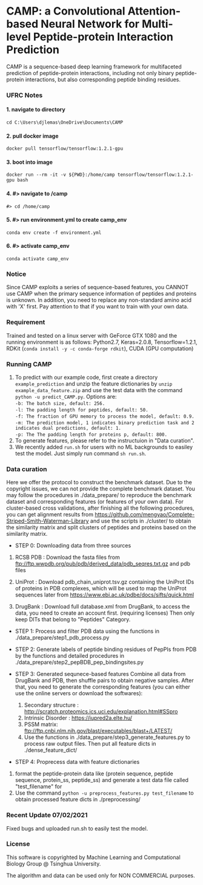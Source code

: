 # CAMP: a Convolutional Attention-based Neural Network for Multi-level Peptide-protein Interaction Prediction

CAMP is a sequence-based deep learning framework for multifaceted prediction of peptide-protein interactions, including not only binary peptide-protein interactions, but also corresponding peptide binding residues.

### UFRC Notes
#### 1. navigate to directory 
```
cd C:\Users\djlemas\OneDrive\Documents\CAMP
```
#### 2. pull docker image
```
docker pull tensorflow/tensorflow:1.2.1-gpu 
```

#### 3. boot into image 
```
docker run --rm -it -v ${PWD}:/home/camp tensorflow/tensorflow:1.2.1-gpu bash
```

#### 4. #> navigate to /camp 
```
#> cd /home/camp
```

#### 5. #> run environment.yml to create camp_env 
```
conda env create -f environment.yml

```
#### 6. #> activate camp_env 
```
conda activate camp_env

```

### Notice

Since CAMP exploits a series of sequence-based features, you CANNOT use CAMP when the primary sequence information of peptides and proteins is unknown. In addition, you need to replace any non-standard amino acid with 'X' first. Pay attention to that if you want to train with your own data.

### Requirement

Trained and tested on a linux server with GeForce GTX 1080 and the running environment is as follows:
Python2.7, Keras=2.0.8, Tensorflow=1.2.1, RDKit (`conda install -y -c conda-forge rdkit`), CUDA (GPU computation)

### Running CAMP

1. To predict with our example code, first create a directory `example_prediction` and unzip the feature dictionaries by `unzip example_data_feature.zip` and use the test data with the command `python -u predict_CAMP.py`.
Options are:  
`-b: The batch size, default: 256.`  
`-l: The padding length for peptides, default: 50.`  
`-f: The fraction of GPU memory to process the model, default: 0.9.`  
`-m: The prediction model, 1 indicates binary prediction task and 2 indicates dual predictions, default: 1.`  
`-p: The The padding length for proteins p, default: 800.`  
2. To generate features, please refer to the instructuion in "Data curation".
3. We recently added `run.sh` for users with no ML backgrounds to easiley test the model. Just simply run command `sh run.sh`.

### Data curation

Here we offer the protocol to construct the benchmark dataset. Due to the copyright issues, we can not provide the complete benchmark dataset. You may follow the procedures in ./data_prepare/ to reproduce the benchmark dataset and corresponding features (or features of your own data). For cluster-based cross validations, after finishing all the following procedures, you can get alignment results from https://github.com/mengyao/Complete-Striped-Smith-Waterman-Library and use the scripts in ./cluster/ to obtain the similarity matrix and split clusters of peptides and proteins based on the similarity matrix.

- STEP 0: Downloading data from three sources

1. RCSB PDB : Download the fasta files from ftp://ftp.wwpdb.org/pub/pdb/derived_data/pdb_seqres.txt.gz and pdb files
	
2. UniProt : Download pdb_chain_uniprot.tsv.gz containing the UniProt IDs of proteins in PDB complexes, which will be used to map the UniProt sequences later from https://www.ebi.ac.uk/pdbe/docs/sifts/quick.html

3. DrugBank : Download full database.xml from DrugBank, to access the data, you need to create an account first. (requiring licenses) Then only keep DITs that belong to "Peptides" Category.

- STEP 1: Process and filter PDB data using the functions in ./data_prepare/step1_pdb_process.py

- STEP 2: Generate labels of peptide binding residues of PepPIs from PDB by the functions and detailed procedures in ./data_prepare/step2_pepBDB_pep_bindingsites.py

- STEP 3: Generated sequnece-based features
Combine all data from DrugBank and PDB, then shuffle pairs to obtain negative samples. After that, you need to generate the corresponding features (you can either use the online servers or download the softwares):

	1. Secondary structure : http://scratch.proteomics.ics.uci.edu/explanation.html#SSpro
	2. Intrinsic Disorder :  https://iupred2a.elte.hu/
	3. PSSM matrix: ftp://ftp.cnbi.nlm.nih.gov/blast/executables/blast+/LATEST/
	4. Use the functions in ./data_prepare/step3_generate_features.py to process raw output files. Then put all feature dicts in ./dense_feature_dict/

- STEP 4: Proprecess data with feature dictionaries

1. format the peptide-protein data like (protein sequence, peptide sequence, protein_ss, peptide_ss) and generate a test data file called "test_filename" for 
2. Use the command `python -u preprocess_features.py test_filename` to obtain processed feature dicts in ./preprocessing/

### Recent Update 07/02/2021

Fixed bugs and uploaded run.sh to easily test the model.

### License

This software is copyrighted by Machine Learning and Computational Biology Group @ Tsinghua University.

The algorithm and data can be used only for NON COMMERCIAL purposes.
